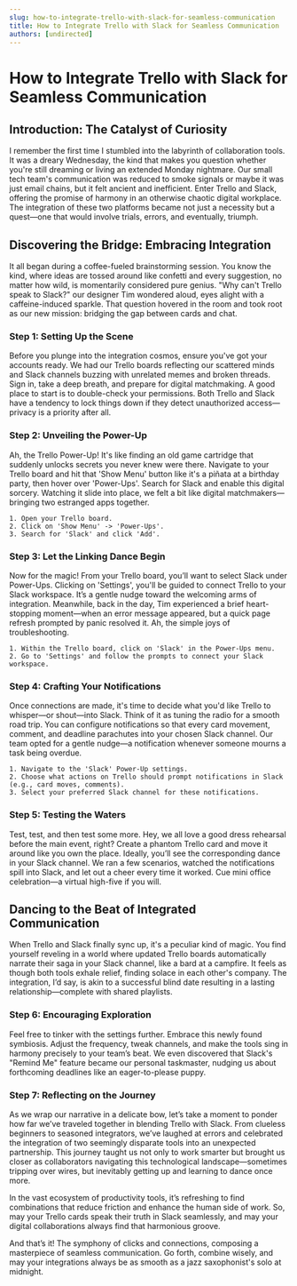 ```yaml
---
slug: how-to-integrate-trello-with-slack-for-seamless-communication
title: How to Integrate Trello with Slack for Seamless Communication
authors: [undirected]
---
```



# How to Integrate Trello with Slack for Seamless Communication

## Introduction: The Catalyst of Curiosity

I remember the first time I stumbled into the labyrinth of collaboration tools. It was a dreary Wednesday, the kind that makes you question whether you're still dreaming or living an extended Monday nightmare. Our small tech team's communication was reduced to smoke signals or maybe it was just email chains, but it felt ancient and inefficient. Enter Trello and Slack, offering the promise of harmony in an otherwise chaotic digital workplace. The integration of these two platforms became not just a necessity but a quest—one that would involve trials, errors, and eventually, triumph.

## Discovering the Bridge: Embracing Integration

It all began during a coffee-fueled brainstorming session. You know the kind, where ideas are tossed around like confetti and every suggestion, no matter how wild, is momentarily considered pure genius. "Why can't Trello speak to Slack?" our designer Tim wondered aloud, eyes alight with a caffeine-induced sparkle. That question hovered in the room and took root as our new mission: bridging the gap between cards and chat.

### Step 1: Setting Up the Scene

Before you plunge into the integration cosmos, ensure you've got your accounts ready. We had our Trello boards reflecting our scattered minds and Slack channels buzzing with unrelated memes and broken threads. Sign in, take a deep breath, and prepare for digital matchmaking. A good place to start is to double-check your permissions. Both Trello and Slack have a tendency to lock things down if they detect unauthorized access—privacy is a priority after all.

### Step 2: Unveiling the Power-Up

Ah, the Trello Power-Up! It's like finding an old game cartridge that suddenly unlocks secrets you never knew were there. Navigate to your Trello board and hit that 'Show Menu' button like it's a piñata at a birthday party, then hover over 'Power-Ups'. Search for Slack and enable this digital sorcery. Watching it slide into place, we felt a bit like digital matchmakers—bringing two estranged apps together.

```
1. Open your Trello board.
2. Click on 'Show Menu' -> 'Power-Ups'.
3. Search for 'Slack' and click 'Add'.
```

### Step 3: Let the Linking Dance Begin

Now for the magic! From your Trello board, you’ll want to select Slack under Power-Ups. Clicking on 'Settings', you'll be guided to connect Trello to your Slack workspace. It’s a gentle nudge toward the welcoming arms of integration. Meanwhile, back in the day, Tim experienced a brief heart-stopping moment—when an error message appeared, but a quick page refresh prompted by panic resolved it. Ah, the simple joys of troubleshooting.

```
1. Within the Trello board, click on 'Slack' in the Power-Ups menu.
2. Go to 'Settings' and follow the prompts to connect your Slack workspace.
```

### Step 4: Crafting Your Notifications

Once connections are made, it's time to decide what you'd like Trello to whisper—or shout—into Slack. Think of it as tuning the radio for a smooth road trip. You can configure notifications so that every card movement, comment, and deadline parachutes into your chosen Slack channel. Our team opted for a gentle nudge—a notification whenever someone mourns a task being overdue.

```
1. Navigate to the 'Slack' Power-Up settings.
2. Choose what actions on Trello should prompt notifications in Slack (e.g., card moves, comments).
3. Select your preferred Slack channel for these notifications.
```

### Step 5: Testing the Waters

Test, test, and then test some more. Hey, we all love a good dress rehearsal before the main event, right? Create a phantom Trello card and move it around like you own the place. Ideally, you’ll see the corresponding dance in your Slack channel. We ran a few scenarios, watched the notifications spill into Slack, and let out a cheer every time it worked. Cue mini office celebration—a virtual high-five if you will.

## Dancing to the Beat of Integrated Communication

When Trello and Slack finally sync up, it's a peculiar kind of magic. You find yourself reveling in a world where updated Trello boards automatically narrate their saga in your Slack channel, like a bard at a campfire. It feels as though both tools exhale relief, finding solace in each other's company. The integration, I’d say, is akin to a successful blind date resulting in a lasting relationship—complete with shared playlists.

### Step 6: Encouraging Exploration

Feel free to tinker with the settings further. Embrace this newly found symbiosis. Adjust the frequency, tweak channels, and make the tools sing in harmony precisely to your team’s beat. We even discovered that Slack's "Remind Me" feature became our personal taskmaster, nudging us about forthcoming deadlines like an eager-to-please puppy.

### Step 7: Reflecting on the Journey

As we wrap our narrative in a delicate bow, let’s take a moment to ponder how far we’ve traveled together in blending Trello with Slack. From clueless beginners to seasoned integrators, we’ve laughed at errors and celebrated the integration of two seemingly disparate tools into an unexpected partnership. This journey taught us not only to work smarter but brought us closer as collaborators navigating this technological landscape—sometimes tripping over wires, but inevitably getting up and learning to dance once more.

In the vast ecosystem of productivity tools, it’s refreshing to find combinations that reduce friction and enhance the human side of work. So, may your Trello cards speak their truth in Slack seamlessly, and may your digital collaborations always find that harmonious groove. 

And that’s it! The symphony of clicks and connections, composing a masterpiece of seamless communication. Go forth, combine wisely, and may your integrations always be as smooth as a jazz saxophonist's solo at midnight.